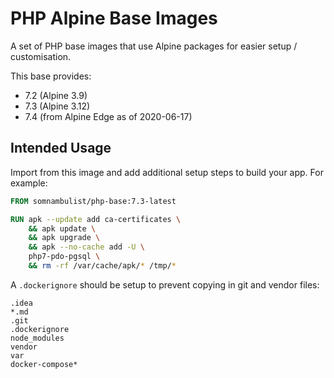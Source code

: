 # PHP Alpine Base Images

A set of PHP base images that use Alpine packages for easier setup / customisation.

This base provides:

 * 7.2 (Alpine 3.9)
 * 7.3 (Alpine 3.12)
 * 7.4 (from Alpine Edge as of 2020-06-17)

## Intended Usage

Import from this image and add additional setup steps to build your app. For example:

```dockerfile
FROM somnambulist/php-base:7.3-latest

RUN apk --update add ca-certificates \
    && apk update \
    && apk upgrade \
    && apk --no-cache add -U \
    php7-pdo-pgsql \
    && rm -rf /var/cache/apk/* /tmp/*

```

A `.dockerignore` should be setup to prevent copying in git and vendor files:

```
.idea
*.md
.git
.dockerignore
node_modules
vendor
var
docker-compose*
```
